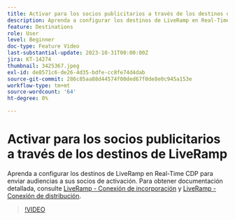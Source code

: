 ```yaml
---
title: Activar para los socios publicitarios a través de los destinos de LiveRamp
description: Aprenda a configurar los destinos de LiveRamp en Real-Time CDP para enviar audiencias a sus socios de activación.
feature: Destinations
role: User
level: Beginner
doc-type: Feature Video
last-substantial-update: 2023-10-31T00:00:00Z
jira: KT-14274
thumbnail: 3425367.jpeg
exl-id: de8571c6-de26-4d35-bdfe-cc8fe74d4dab
source-git-commit: 286c85aa88d44574f00ded67f0de8e0c945a153e
workflow-type: tm+mt
source-wordcount: '64'
ht-degree: 0%

---
```


# Activar para los socios publicitarios a través de los destinos de LiveRamp

Aprenda a configurar los destinos de LiveRamp en Real-Time CDP para enviar audiencias a sus socios de activación. Para obtener documentación detallada, consulte [LiveRamp - Conexión de incorporación](https://experienceleague.adobe.com/docs/experience-platform/destinations/catalog/advertising/liveramp-onboarding.html) y [LiveRamp - Conexión de distribución](https://experienceleague.adobe.com/docs/experience-platform/destinations/catalog/advertising/liveramp-distribution.html).

>[!VIDEO](https://video.tv.adobe.com/v/3425367/?learn=on&enablevpops)
